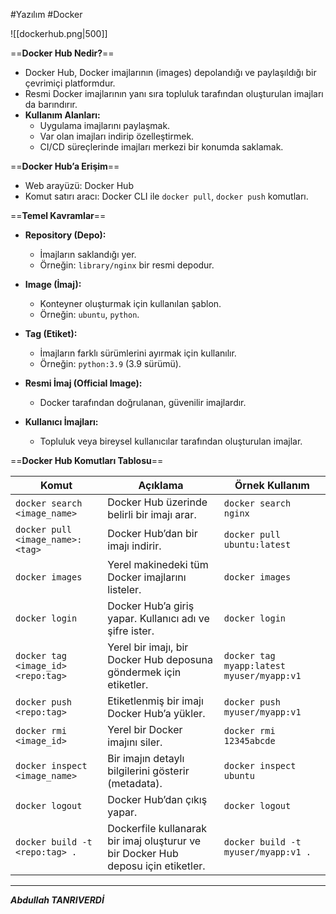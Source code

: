 #Yazılım #Docker 

![[dockerhub.png|500]]

==**Docker Hub Nedir?**==
- Docker Hub, Docker imajlarının (images) depolandığı ve paylaşıldığı bir çevrimiçi platformdur.
- Resmi Docker imajlarının yanı sıra topluluk tarafından oluşturulan imajları da barındırır.
- **Kullanım Alanları:**
    - Uygulama imajlarını paylaşmak.
    - Var olan imajları indirip özelleştirmek.
    - CI/CD süreçlerinde imajları merkezi bir konumda saklamak.

==**Docker Hub’a Erişim**==
- Web arayüzü: Docker Hub
- Komut satırı aracı: Docker CLI ile `docker pull`, `docker push` komutları.

==**Temel Kavramlar**==
- **Repository (Depo):**
    
    - İmajların saklandığı yer.
    - Örneğin: `library/nginx` bir resmi depodur.
- **Image (İmaj):**
    
    - Konteyner oluşturmak için kullanılan şablon.
    - Örneğin: `ubuntu`, `python`.
- **Tag (Etiket):**
    
    - İmajların farklı sürümlerini ayırmak için kullanılır.
    - Örneğin: `python:3.9` (3.9 sürümü).
- **Resmi İmaj (Official Image):**
    
    - Docker tarafından doğrulanan, güvenilir imajlardır.
- **Kullanıcı İmajları:**
    
    - Topluluk veya bireysel kullanıcılar tarafından oluşturulan imajlar.


==**Docker Hub Komutları Tablosu**==

|**Komut**|**Açıklama**|**Örnek Kullanım**|
|---|---|---|
|`docker search <image_name>`|Docker Hub üzerinde belirli bir imajı arar.|`docker search nginx`|
|`docker pull <image_name>:<tag>`|Docker Hub’dan bir imajı indirir.|`docker pull ubuntu:latest`|
|`docker images`|Yerel makinedeki tüm Docker imajlarını listeler.|`docker images`|
|`docker login`|Docker Hub’a giriş yapar. Kullanıcı adı ve şifre ister.|`docker login`|
|`docker tag <image_id> <repo:tag>`|Yerel bir imajı, bir Docker Hub deposuna göndermek için etiketler.|`docker tag myapp:latest myuser/myapp:v1`|
|`docker push <repo:tag>`|Etiketlenmiş bir imajı Docker Hub’a yükler.|`docker push myuser/myapp:v1`|
|`docker rmi <image_id>`|Yerel bir Docker imajını siler.|`docker rmi 12345abcde`|
|`docker inspect <image_name>`|Bir imajın detaylı bilgilerini gösterir (metadata).|`docker inspect ubuntu`|
|`docker logout`|Docker Hub’dan çıkış yapar.|`docker logout`|
|`docker build -t <repo:tag> .`|Dockerfile kullanarak bir imaj oluşturur ve bir Docker Hub deposu için etiketler.|`docker build -t myuser/myapp:v1 .`|

---

***Abdullah TANRIVERDİ***
